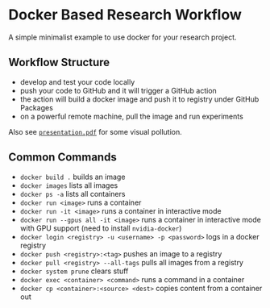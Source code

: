 # Docker Based Research Workflow
A simple minimalist example to use docker for your research project.

## Workflow Structure
- develop and test your code locally
- push your code to GitHub and it will trigger a GitHub action
- the action will build a docker image and push it to registry under GitHub Packages
- on a powerful remote machine, pull the image and run experiments

Also see [`presentation.pdf`](./presentation.pdf) for some visual pollution.

## Common Commands
- `docker build .` builds an image
- `docker images` lists all images
- `docker ps -a` lists all containers
- `docker run <image>` runs a container
- `docker run -it <image>` runs a container in interactive mode
- `docker run --gpus all -it <image>` runs a container in interactive mode with GPU support (need to install `nvidia-docker`)
- `docker login <registry> -u <username> -p <password>` logs in a docker registry
- `docker push <registry>:<tag>` pushes an image to a registry
- `docker pull <registry> --all-tags` pulls all images from a registry
- `docker system prune` clears stuff
- `docker exec <container> <command>` runs a command in a container
- `docker cp <container>:<source> <dest>` copies content from a container out
